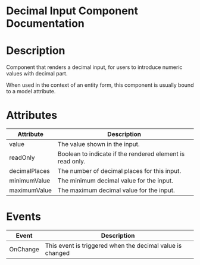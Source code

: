 # Decimal Input Component Documentation

# Description

Component that renders a decimal input, for users to introduce numeric values with decimal part.

When used in the context of an entity form, this component is usually bound to a model attribute.

# Attributes

| Attribute     | Description                                               |
| ------------- | --------------------------------------------------------- |
| value         | The value shown in the input.                             |
| readOnly      | Boolean to indicate if the rendered element is read only. |
| decimalPlaces | The number of decimal places for this input.              |
| minimumValue  | The minimum decimal value for the input.                  |
| maximumValue  | The maximum decimal value for the input.                  |

# Events

| Event    | Description                                               |
| -------- | --------------------------------------------------------- |
| OnChange | This event is triggered when the decimal value is changed |
